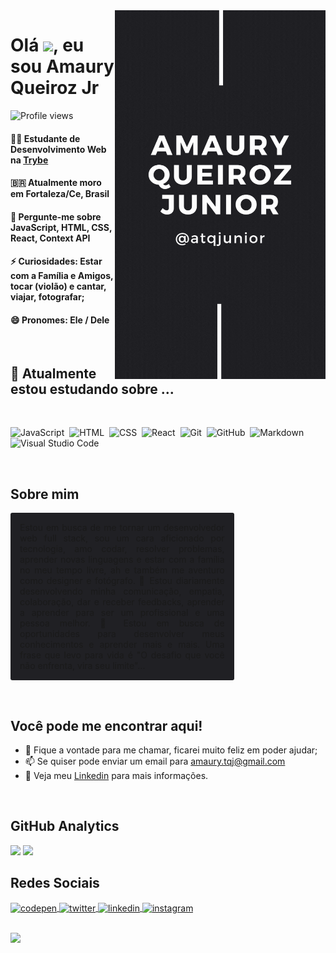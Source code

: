 <img align="right" height="590em" src="atqjunior.gif"/>
<h1 align="left">Olá <img src="https://raw.githubusercontent.com/kaueMarques/kaueMarques/master/hi.gif" width="30px">, eu sou Amaury Queiroz Jr</h1>
<p align="left"> <img src="https://komarev.com/ghpvc/?username=atqjunior&label=Profile+views&color=blue" alt="Profile views" /> </p>

#### 👨‍💻 Estudante de Desenvolvimento Web na [Trybe](https://www.betrybe.com/)
#### 🇧🇷 Atualmente moro em Fortaleza/Ce, Brasil 
#### 💬 Pergunte-me sobre **JavaScript, HTML, CSS, React, Context API**
#### ⚡ Curiosidades: Estar com a Família e Amigos, tocar (violão) e cantar, viajar, fotografar;
#### 😄 Pronomes: Ele / Dele

<br/>

## 🌱 Atualmente estou estudando sobre ...&nbsp;

<br/>

![JavaScript](https://img.shields.io/badge/-JavaScript-05122A?style=flat&logo=javascript)&nbsp;
![HTML](https://img.shields.io/badge/-HTML-05122A?style=flat&logo=HTML5)&nbsp;
![CSS](https://img.shields.io/badge/-CSS-05122A?style=flat&logo=CSS3&logoColor=1572B6)&nbsp;
![React](https://img.shields.io/badge/-React-05122A?style=flat&logo=react)&nbsp;
![Git](https://img.shields.io/badge/-Git-05122A?style=flat&logo=git)&nbsp;
![GitHub](https://img.shields.io/badge/-GitHub-05122A?style=flat&logo=github)&nbsp;
![Markdown](https://img.shields.io/badge/-Markdown-05122A?style=flat&logo=markdown)&nbsp;
![Visual Studio Code](https://img.shields.io/badge/-Visual%20Studio%20Code-05122A?style=flat&logo=visual-studio-code&logoColor=007ACC)&nbsp;
<!-- ![Node.js](https://img.shields.io/badge/-Node.js-05122A?style=flat&logo=node.js)&nbsp; -->
<!-- ![mongoDB](https://img.shields.io/badge/-mongoDB-05122A?style=flat&logo=mongodb)&nbsp; -->
<!-- ![mySql](https://img.shields.io/badge/-mySQL-05122A?style=flat&logo=mysql)&nbsp; -->

<br>

## **Sobre mim**

<p align="justify" style="background:#202024;padding:15px;border-radius:3px;width:65%;">
Estou em busca de me tornar um desenvolvedor web full stack, sou um cara aficionado por tecnologia, amo codar, resolver problemas, aprender novas linguagens e estar com a família no meu tempo livre, ah e também me aventuro como designer e fotógrafo. 🤝 Estou diariamente desenvolvendo minha comunicação, empatia, colaboração, dar e receber feedbacks, aprender a aprender para ser um profissional e uma pessoa melhor. 💼 Estou em busca de oportunidades para desenvolver meus conhecimentos e aprender mais e mais. Uma frase que levo para vida é "O desafio que você não enfrenta, vira seu limite"...
</p>

<br>

## **Você pode me encontrar aqui!**

* 💬 Fique a vontade para me chamar, ficarei muito feliz em poder ajudar;
* 📫 Se quiser pode enviar um email para amaury.tqj@gmail.com
* 📝 Veja meu <a href="https://https://www.linkedin.com/in/atqjunior/" target="_blank">Linkedin</a> para mais informações.

<br/>

## **GitHub Analytics**
<div align="left">
<span>
  <img height="170em" src="https://github-readme-stats.vercel.app/api?username=atqjunior&show_icons=true&include_all_commits=true&count_private=true&theme=slateorange&icon_color=#268bd2&title_color=#268bd2&custom_title=Amaury Junior GitHub Stats"/>
</span>
<span>
  <img height="170em" src="https://github-readme-stats.vercel.app/api/top-langs/?username=atqjunior&layout=default&&langs_count=5&theme=slateorange&icon_color=#268bd2&title_color=#268bd2&custom_title=Most Used Languages"/>
</span>

<br>

## **Redes Sociais**

<p align="left">
<a href="https://codepen.io/atqjunior" target="_blank">
  <img align="center" src="https://img.shields.io/badge/-atqjunior-05122A?style=flat&logo=codepen" alt="codepen"/>
</a>
<a href="https://twitter.com/atqjunior" target="_blank">
  <img align="center" src="https://img.shields.io/badge/-atqjunior-05122A?style=flat&logo=twitter" alt="twitter"/>  
</a>
<a href="https://linkedin.com/in/atqjunior" target="_blank">
  <img align="center" src="https://img.shields.io/badge/-atqjunior-05122A?style=flat&logo=linkedin" alt="linkedin"/>
</a>
<a href="https://instagram.com/atqjunior" target="_blank">
 <img align="center" src="https://img.shields.io/badge/-atqjunior-05122A?style=flat&logo=instagram" alt="instagram"/>
</a>
</p>

<br/>

<img width="500em" src="https://github-readme-twitter-gazf.vercel.app/api?id=atqjunior&layout=wide&show_reply=off&show_retweet=off" />
